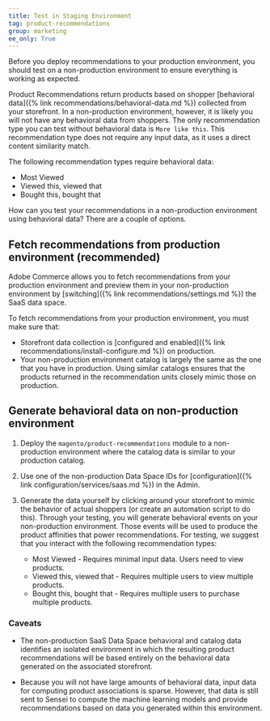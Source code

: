 ```yaml
---
title: Test in Staging Environment
tag: product-recommendations
group: marketing
ee_only: True
---
```


Before you deploy recommendations to your production environment, you should test on a non-production environment to ensure everything is working as expected.

Product Recommendations return products based on shopper [behavioral data]({% link recommendations/behavioral-data.md %}) collected from your storefront. In a non-production environment, however, it is likely you will not have any behavioral data from shoppers. The only recommendation type you can test without behavioral data is `More like this`. This recommendation type does not require any input data, as it uses a direct content similarity match.

The following recommendation types require behavioral data:

- Most Viewed
- Viewed this, viewed that
- Bought this, bought that

How can you test your recommendations in a non-production environment using behavioral data? There are a couple of options.

## Fetch recommendations from production environment (recommended)

Adobe Commerce allows you to fetch recommendations from your production environment and preview them in your non-production environment by [switching]({% link recommendations/settings.md %}) the SaaS data space.

To fetch recommendations from your production environment, you must make sure that:

- Storefront data collection is [configured and enabled]({% link recommendations/install-configure.md %}) on production.
- Your non-production environment catalog is largely the same as the one that you have in production. Using similar catalogs ensures that the products returned in the recommendation units closely mimic those on production.

## Generate behavioral data on non-production environment

1. Deploy the `magento/product-recommendations` module to a non-production environment where the catalog data is similar to your production catalog.

1. Use one of the non-production Data Space IDs for [configuration]({% link configuration/services/saas.md %}) in the Admin.

1. Generate the data yourself by clicking around your storefront to mimic the behavior of actual shoppers (or create an automation script to do this). Through your testing, you will generate behavioral events on your non-production environment. Those events will be used to produce the product affinities that power recommendations. For testing, we suggest that you interact with the following recommendation types:

   - Most Viewed - Requires minimal input data. Users need to view products.
   - Viewed this, viewed that - Requires multiple users to view multiple products.
   - Bought this, bought that - Requires multiple users to purchase multiple products.

### Caveats

- The non-production SaaS Data Space behavioral and catalog data identifies an isolated environment in which the resulting product recommendations will be based entirely on the behavioral data generated on the associated storefront.

- Because you will not have large amounts of behavioral data, input data for computing product associations is sparse. However, that data is still sent to Sensei to compute the machine learning models and provide recommendations based on data you generated within this environment.

